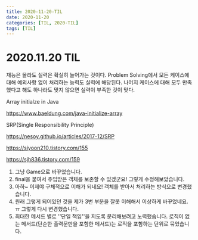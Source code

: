 ```yaml
---
title: 2020-11-20-TIL
date: 2020-11-20
categories: [TIL, 2020-TIL]
tags: [TIL]
---
```


# 2020.11.20 TIL

재능은 몰라도 실력은 확실히 늘어가는 것이다. Problem Solving에서 모든 케이스에 대해 예외사항 없이 처리하는 능력도 실력에 해당된다. 나머지 케이스에 대해 모두 만족했다고 해도 하나라도 맞지 않으면 실력이 부족한 것이 맞다.

Array initialze in Java

https://www.baeldung.com/java-initialize-array

SRP(Single Responsibility Principle)

https://nesoy.github.io/articles/2017-12/SRP

https://siyoon210.tistory.com/155

https://sjh836.tistory.com/159

1. 그냥 Game으로 바꾸었습니다.
2. final을 붙여서 주입받은 객체를 보존할 수 있겠군요! 그렇게 수정해보았습니다.
3. 아하~ 이제야 구체적으로 이해가 되네요! 객체를 받아서 처리하는 방식으로 변경했습니다.
4. 원래 그렇게 되어있던 것을 제가 3번 부분을 잘못 이해해서 이상하게 바꾸었네요. ㅠ 그렇게 다시 변경했습니다.
5. 최대한 메서드 별로 ''단일 책임''을 지도록 분리해보려고 노력했습니다. 로직이 없는 메서드(단순한 출력문만을 포함한 메서드)는 로직을 포함하는 단위로 묶었습니다.